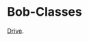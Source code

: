# Bob-Classes

[Drive](https://drive.google.com/drive/folders/1KHmb-MOFCjAOTbeT-M3oeM3-rj6dEIUX?usp=sharing).
